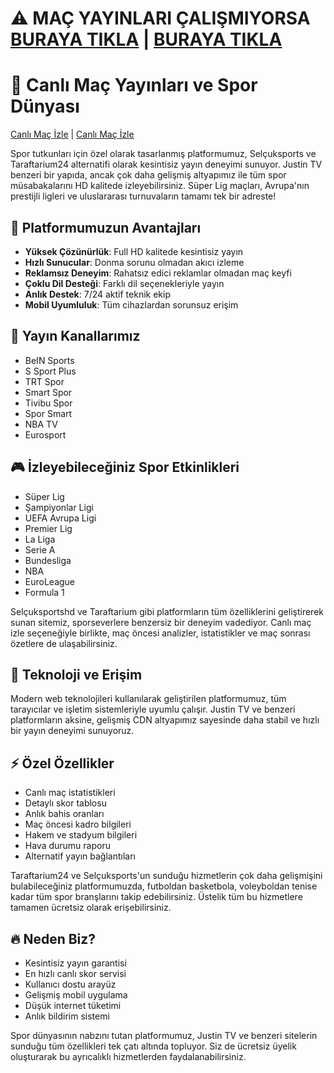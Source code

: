 # ⚠️ MAÇ YAYINLARI ÇALIŞMIYORSA [BURAYA TIKLA](https://arenasportshd.com) | [BURAYA TIKLA](https://arenasportshd.com)

# 🎯 Canlı Maç Yayınları ve Spor Dünyası

[Canlı Maç İzle](https://arenasportshd.com) | [Canlı Maç İzle](https://arenasportshd.com)

Spor tutkunları için özel olarak tasarlanmış platformumuz, Selçuksports ve Taraftarium24 alternatifi olarak kesintisiz yayın deneyimi sunuyor. Justin TV benzeri bir yapıda, ancak çok daha gelişmiş altyapımız ile tüm spor müsabakalarını HD kalitede izleyebilirsiniz. Süper Lig maçları, Avrupa'nın prestijli ligleri ve uluslararası turnuvaların tamamı tek bir adreste!

## 💫 Platformumuzun Avantajları

- **Yüksek Çözünürlük**: Full HD kalitede kesintisiz yayın
- **Hızlı Sunucular**: Donma sorunu olmadan akıcı izleme
- **Reklamsız Deneyim**: Rahatsız edici reklamlar olmadan maç keyfi
- **Çoklu Dil Desteği**: Farklı dil seçenekleriyle yayın
- **Anlık Destek**: 7/24 aktif teknik ekip
- **Mobil Uyumluluk**: Tüm cihazlardan sorunsuz erişim

## 📡 Yayın Kanallarımız

- BeIN Sports
- S Sport Plus
- TRT Spor
- Smart Spor
- Tivibu Spor
- Spor Smart
- NBA TV
- Eurosport

## 🎮 İzleyebileceğiniz Spor Etkinlikleri

- Süper Lig
- Şampiyonlar Ligi
- UEFA Avrupa Ligi
- Premier Lig
- La Liga
- Serie A
- Bundesliga
- NBA
- EuroLeague
- Formula 1

Selçuksportshd ve Taraftarium gibi platformların tüm özelliklerini geliştirerek sunan sitemiz, sporseverlere benzersiz bir deneyim vadediyor. Canlı maç izle seçeneğiyle birlikte, maç öncesi analizler, istatistikler ve maç sonrası özetlere de ulaşabilirsiniz.

## 📱 Teknoloji ve Erişim

Modern web teknolojileri kullanılarak geliştirilen platformumuz, tüm tarayıcılar ve işletim sistemleriyle uyumlu çalışır. Justin TV ve benzeri platformların aksine, gelişmiş CDN altyapımız sayesinde daha stabil ve hızlı bir yayın deneyimi sunuyoruz.

## ⚡ Özel Özellikler

- Canlı maç istatistikleri
- Detaylı skor tablosu
- Anlık bahis oranları
- Maç öncesi kadro bilgileri
- Hakem ve stadyum bilgileri
- Hava durumu raporu
- Alternatif yayın bağlantıları

Taraftarium24 ve Selçuksports'un sunduğu hizmetlerin çok daha gelişmişini bulabileceğiniz platformumuzda, futboldan basketbola, voleyboldan tenise kadar tüm spor branşlarını takip edebilirsiniz. Üstelik tüm bu hizmetlere tamamen ücretsiz olarak erişebilirsiniz.

## 🔥 Neden Biz?

- Kesintisiz yayın garantisi
- En hızlı canlı skor servisi
- Kullanıcı dostu arayüz
- Gelişmiş mobil uygulama
- Düşük internet tüketimi
- Anlık bildirim sistemi

Spor dünyasının nabzını tutan platformumuz, Justin TV ve benzeri sitelerin sunduğu tüm özellikleri tek çatı altında topluyor. Siz de ücretsiz üyelik oluşturarak bu ayrıcalıklı hizmetlerden faydalanabilirsiniz.
